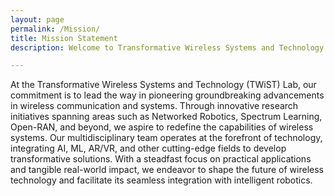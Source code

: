 ```yaml
---
layout: page
permalink: /Mission/
title: Mission Statement
description: Welcome to Transformative Wireless Systems and Technology (TWiST) Lab at UT Arlington.

---
```


<div class="row justify-content-sm-center">
    <div class="col-sm-10 mt-3 mt-md-0">
At the Transformative Wireless Systems and Technology (TWiST) Lab, our commitment is to lead the way in pioneering groundbreaking advancements in wireless communication and systems. Through innovative research initiatives spanning areas such as Networked Robotics, Spectrum Learning, Open-RAN, and beyond, we aspire to redefine the capabilities of wireless systems. Our multidisciplinary team operates at the forefront of technology, integrating AI, ML, AR/VR, and other cutting-edge fields to develop transformative solutions. With a steadfast focus on practical applications and tangible real-world impact, we endeavor to shape the future of wireless technology and facilitate its seamless integration with intelligent robotics.
      </div>
</div>
